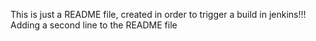 This is just a README file, created in order to trigger a build in jenkins!!!
Adding a second line to the README file
